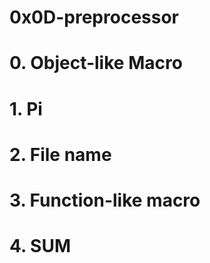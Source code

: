 # 0x0D-preprocessor
# 0. Object-like Macro 
# 1. Pi
# 2. File name
# 3. Function-like macro
# 4. SUM

